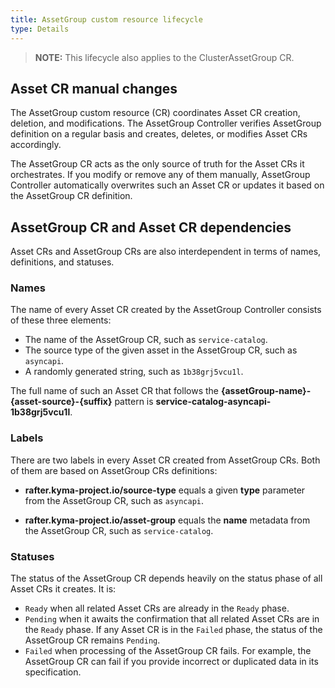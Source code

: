 ```yaml
---
title: AssetGroup custom resource lifecycle
type: Details
---
```


>**NOTE:** This lifecycle also applies to the ClusterAssetGroup CR.

## Asset CR manual changes

The AssetGroup custom resource (CR) coordinates Asset CR creation, deletion, and modifications. The AssetGroup Controller verifies AssetGroup definition on a regular basis and creates, deletes, or modifies Asset CRs accordingly.

The AssetGroup CR acts as the only source of truth for the Asset CRs it orchestrates. If you modify or remove any of them manually, AssetGroup Controller automatically overwrites such an Asset CR or updates it based on the AssetGroup CR definition.

##  AssetGroup CR and Asset CR dependencies

Asset CRs and AssetGroup CRs are also interdependent in terms of names, definitions, and statuses.

### Names

The name of every Asset CR created by the AssetGroup Controller consists of these three elements:

- The name of the AssetGroup CR, such as `service-catalog`.
- The source type of the given asset in the AssetGroup CR, such as `asyncapi`.
- A randomly generated string, such as `1b38grj5vcu1l`.

The full name of such an Asset CR that follows the **{assetGroup-name}-{asset-source}-{suffix}** pattern is **service-catalog-asyncapi-1b38grj5vcu1l**.

### Labels

There are two labels in every Asset CR created from AssetGroup CRs. Both of them are based on AssetGroup CRs definitions:

- **rafter.kyma-project.io/source-type** equals a given **type** parameter from the AssetGroup CR, such as `asyncapi`.

- **rafter.kyma-project.io/asset-group** equals the **name** metadata from the AssetGroup CR, such as `service-catalog`.

### Statuses

The status of the AssetGroup CR depends heavily on the status phase of all Asset CRs it creates. It is:

- `Ready` when all related Asset CRs are already in the `Ready` phase.
- `Pending` when it awaits the confirmation that all related Asset CRs are in the `Ready` phase. If any Asset CR is in the `Failed` phase, the status of the AssetGroup CR remains `Pending`.
- `Failed` when processing of the AssetGroup CR fails. For example, the AssetGroup CR can fail if you provide incorrect or duplicated data in its specification.
